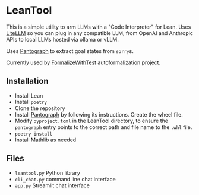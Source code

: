 # LeanTool

This is a simple utility to arm LLMs with a "Code Interpreter" for Lean. Uses [LiteLLM](https://github.com/BerriAI/litellm) so you can plug in any compatible LLM, from OpenAI and Anthropic APIs to local LLMs hosted via ollama or vLLM.

Uses [Pantograph](https://github.com/lenianiva/PyPantograph/) to extract goal states from `sorry`s.

Currently used by [FormalizeWithTest](https://github.com/GasStationManager/FormalizeWithTest) autoformalization project.

## Installation

- Install Lean
- Install `poetry`
- Clone the repository
- Install [Pantograph](https://github.com/lenianiva/PyPantograph/) by following its instructions. Create the wheel file. 
- Modify `pyproject.toml` in the LeanTool directory, to ensure the `pantograph` entry points to the correct path and file name to the `.whl` file.
- `poetry install`
- Install Mathlib as needed

## Files

- `leantool.py` Python library
- `cli_chat.py` command line chat interface
- `app.py` Streamlit chat interface
